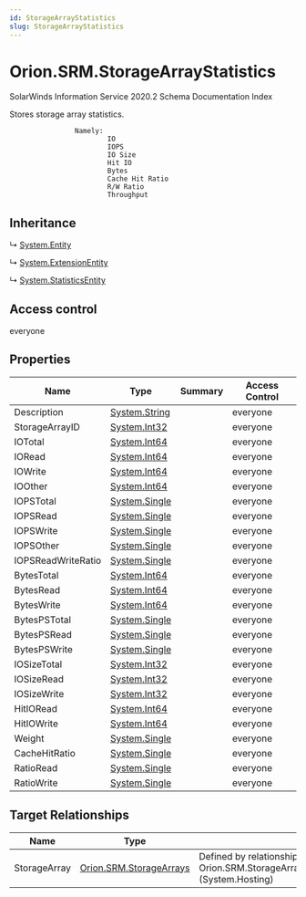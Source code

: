 ```yaml
---
id: StorageArrayStatistics
slug: StorageArrayStatistics
---
```


# Orion.SRM.StorageArrayStatistics

SolarWinds Information Service 2020.2 Schema Documentation Index

Stores storage array statistics.
		
					Namely:
							IO
							IOPS
							IO Size
							Hit IO
							Bytes
							Cache Hit Ratio
							R/W Ratio
							Throughput

## Inheritance

↳ [System.Entity](./../System/Entity)

↳ [System.ExtensionEntity](./../System/ExtensionEntity)

↳ [System.StatisticsEntity](./../System/StatisticsEntity)

## Access control

everyone

## Properties

| Name | Type | Summary | Access Control |
| ------ | ------ | ------ | ------ |
| Description | [System.String](https://docs.microsoft.com/en-us/dotnet/api/system.string) |  | everyone |
| StorageArrayID | [System.Int32](https://docs.microsoft.com/en-us/dotnet/api/system.int32) |  | everyone |
| IOTotal | [System.Int64](https://docs.microsoft.com/en-us/dotnet/api/system.int64) |  | everyone |
| IORead | [System.Int64](https://docs.microsoft.com/en-us/dotnet/api/system.int64) |  | everyone |
| IOWrite | [System.Int64](https://docs.microsoft.com/en-us/dotnet/api/system.int64) |  | everyone |
| IOOther | [System.Int64](https://docs.microsoft.com/en-us/dotnet/api/system.int64) |  | everyone |
| IOPSTotal | [System.Single](https://docs.microsoft.com/en-us/dotnet/api/system.single) |  | everyone |
| IOPSRead | [System.Single](https://docs.microsoft.com/en-us/dotnet/api/system.single) |  | everyone |
| IOPSWrite | [System.Single](https://docs.microsoft.com/en-us/dotnet/api/system.single) |  | everyone |
| IOPSOther | [System.Single](https://docs.microsoft.com/en-us/dotnet/api/system.single) |  | everyone |
| IOPSReadWriteRatio | [System.Single](https://docs.microsoft.com/en-us/dotnet/api/system.single) |  | everyone |
| BytesTotal | [System.Int64](https://docs.microsoft.com/en-us/dotnet/api/system.int64) |  | everyone |
| BytesRead | [System.Int64](https://docs.microsoft.com/en-us/dotnet/api/system.int64) |  | everyone |
| BytesWrite | [System.Int64](https://docs.microsoft.com/en-us/dotnet/api/system.int64) |  | everyone |
| BytesPSTotal | [System.Single](https://docs.microsoft.com/en-us/dotnet/api/system.single) |  | everyone |
| BytesPSRead | [System.Single](https://docs.microsoft.com/en-us/dotnet/api/system.single) |  | everyone |
| BytesPSWrite | [System.Single](https://docs.microsoft.com/en-us/dotnet/api/system.single) |  | everyone |
| IOSizeTotal | [System.Int32](https://docs.microsoft.com/en-us/dotnet/api/system.int32) |  | everyone |
| IOSizeRead | [System.Int32](https://docs.microsoft.com/en-us/dotnet/api/system.int32) |  | everyone |
| IOSizeWrite | [System.Int32](https://docs.microsoft.com/en-us/dotnet/api/system.int32) |  | everyone |
| HitIORead | [System.Int64](https://docs.microsoft.com/en-us/dotnet/api/system.int64) |  | everyone |
| HitIOWrite | [System.Int64](https://docs.microsoft.com/en-us/dotnet/api/system.int64) |  | everyone |
| Weight | [System.Single](https://docs.microsoft.com/en-us/dotnet/api/system.single) |  | everyone |
| CacheHitRatio | [System.Single](https://docs.microsoft.com/en-us/dotnet/api/system.single) |  | everyone |
| RatioRead | [System.Single](https://docs.microsoft.com/en-us/dotnet/api/system.single) |  | everyone |
| RatioWrite | [System.Single](https://docs.microsoft.com/en-us/dotnet/api/system.single) |  | everyone |

## Target Relationships

| Name | Type | Notes |
| ------ | ------ | ------ |
| StorageArray | [Orion.SRM.StorageArrays](./../Orion.SRM/StorageArrays) | Defined by relationship Orion.SRM.StorageArraysReferencesStorageArrayStatistics (System.Hosting) |

